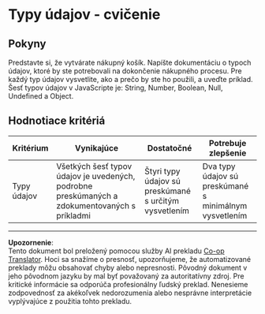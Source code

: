 <!--
CO_OP_TRANSLATOR_METADATA:
{
  "original_hash": "de0ec12c337394806425c7fd2f003b62",
  "translation_date": "2025-10-03T10:40:11+00:00",
  "source_file": "2-js-basics/1-data-types/assignment.md",
  "language_code": "sk"
}
-->
# Typy údajov - cvičenie

## Pokyny

Predstavte si, že vytvárate nákupný košík. Napíšte dokumentáciu o typoch údajov, ktoré by ste potrebovali na dokončenie nákupného procesu. Pre každý typ údajov vysvetlite, ako a prečo by ste ho použili, a uveďte príklad. Šesť typov údajov v JavaScripte je: String, Number, Boolean, Null, Undefined a Object.

## Hodnotiace kritériá

Kritérium | Vynikajúce | Dostatočné | Potrebuje zlepšenie
--- | --- | --- | --- |
Typy údajov | Všetkých šesť typov údajov je uvedených, podrobne preskúmaných a zdokumentovaných s príkladmi | Štyri typy údajov sú preskúmané s určitým vysvetlením | Dva typy údajov sú preskúmané s minimálnym vysvetlením |

---

**Upozornenie**:  
Tento dokument bol preložený pomocou služby AI prekladu [Co-op Translator](https://github.com/Azure/co-op-translator). Hoci sa snažíme o presnosť, upozorňujeme, že automatizované preklady môžu obsahovať chyby alebo nepresnosti. Pôvodný dokument v jeho pôvodnom jazyku by mal byť považovaný za autoritatívny zdroj. Pre kritické informácie sa odporúča profesionálny ľudský preklad. Nenesieme zodpovednosť za akékoľvek nedorozumenia alebo nesprávne interpretácie vyplývajúce z použitia tohto prekladu.